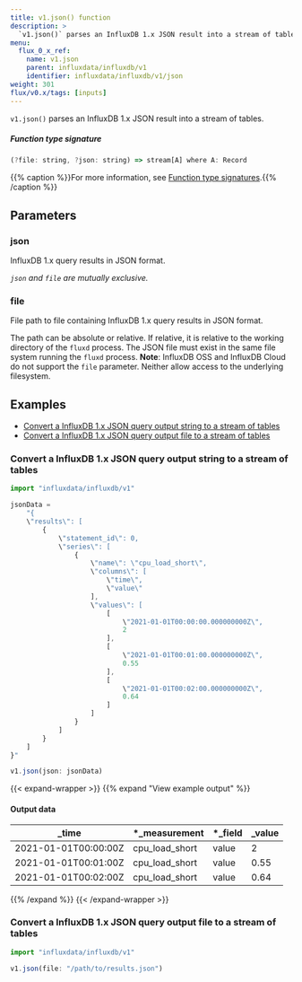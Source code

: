 ```yaml
---
title: v1.json() function
description: >
  `v1.json()` parses an InfluxDB 1.x JSON result into a stream of tables.
menu:
  flux_0_x_ref:
    name: v1.json
    parent: influxdata/influxdb/v1
    identifier: influxdata/influxdb/v1/json
weight: 301
flux/v0.x/tags: [inputs]
---
```


<!------------------------------------------------------------------------------

IMPORTANT: This page was generated from comments in the Flux source code. Any
edits made directly to this page will be overwritten the next time the
documentation is generated. 

To make updates to this documentation, update the function comments above the
function definition in the Flux source code:

https://github.com/influxdata/flux/blob/master/stdlib/influxdata/influxdb/v1/v1.flux#L93-L93

Contributing to Flux: https://github.com/influxdata/flux#contributing
Fluxdoc syntax: https://github.com/influxdata/flux/blob/master/docs/fluxdoc.md

------------------------------------------------------------------------------->

`v1.json()` parses an InfluxDB 1.x JSON result into a stream of tables.



##### Function type signature

```js
(?file: string, ?json: string) => stream[A] where A: Record
```

{{% caption %}}For more information, see [Function type signatures](/flux/v0.x/function-type-signatures/).{{% /caption %}}

## Parameters

### json

InfluxDB 1.x query results in JSON format.

_`json` and `file` are mutually exclusive._

### file

File path to file containing InfluxDB 1.x query results in JSON format.

The path can be absolute or relative.
If relative, it is relative to the working directory of the `fluxd` process.
The JSON file must exist in the same file system running the `fluxd` process.
**Note**: InfluxDB OSS and InfluxDB Cloud do not support the `file` parameter.
Neither allow access to the underlying filesystem.


## Examples

- [Convert a InfluxDB 1.x JSON query output string to a stream of tables](#convert-a-influxdb-1x-json-query-output-string-to-a-stream-of-tables)
- [Convert a InfluxDB 1.x JSON query output file to a stream of tables](#convert-a-influxdb-1x-json-query-output-file-to-a-stream-of-tables)

### Convert a InfluxDB 1.x JSON query output string to a stream of tables

```js
import "influxdata/influxdb/v1"

jsonData =
    "{
    \"results\": [
        {
            \"statement_id\": 0,
            \"series\": [
                {
                    \"name\": \"cpu_load_short\",
                    \"columns\": [
                        \"time\",
                        \"value\"
                    ],
                    \"values\": [
                        [
                            \"2021-01-01T00:00:00.000000000Z\",
                            2
                        ],
                        [
                            \"2021-01-01T00:01:00.000000000Z\",
                            0.55
                        ],
                        [
                            \"2021-01-01T00:02:00.000000000Z\",
                            0.64
                        ]
                    ]
                }
            ]
        }
    ]
}"

v1.json(json: jsonData)
```

{{< expand-wrapper >}}
{{% expand "View example output" %}}

#### Output data

| _time                | *_measurement  | *_field | _value  |
| -------------------- | -------------- | ------- | ------- |
| 2021-01-01T00:00:00Z | cpu_load_short | value   | 2       |
| 2021-01-01T00:01:00Z | cpu_load_short | value   | 0.55    |
| 2021-01-01T00:02:00Z | cpu_load_short | value   | 0.64    |

{{% /expand %}}
{{< /expand-wrapper >}}

### Convert a InfluxDB 1.x JSON query output file to a stream of tables

```js
import "influxdata/influxdb/v1"

v1.json(file: "/path/to/results.json")
```

